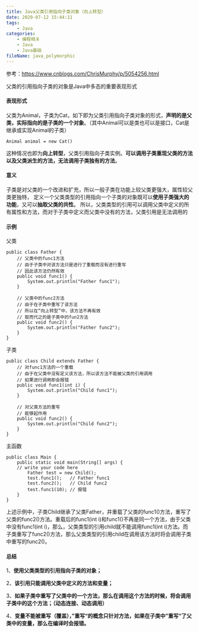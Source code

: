 ```yaml
---
title: Java父类引用指向子类对象（向上转型）
date: 2020-07-12 15:44:11
tags:
	- Java
categories:
	- 编程相关
	- Java
	- Java基础
fileName: java_polymorphic
---
```


参考：https://www.cnblogs.com/ChrisMurphy/p/5054256.html

父类的引用指向子类的对象是Java中多态的重要表现形式

#### 表现形式

父类为Animal，子类为Cat，如下即为父类引用指向子类对象的形式，**声明的是父类，实际指向的是子类的一个对象**。（其中Animal可以是类也可以是接口，Cat是继承或实现Animal的子类）

```
Animal animal = new Cat()
```

这种情况也即为**向上转型**，父类引用指向子类实例。**可以调用子类重现父类的方法以及父类派生的方法，无法调用子类独有的方法**。



#### 意义

子类是对父类的一个改进和扩充，所以一般子类在功能上较父类更强大，属性较父类更独特， 定义一个父类类型的引用指向一个子类的对象既可以**使用子类强大的功能**，又可以**抽取父类的共性**。 所以，父类类型的引用可以调用父类中定义的所有属性和方法，而对于子类中定义而父类中没有的方法，父类引用是无法调用的



#### 示例

父类

```
public class Father {
    // 父类中的func1方法
    // 由于子类中对该方法只是进行了重载而没有进行重写
    // 因此该方法仍然有效
    public void func1() {
        System.out.println("Father func1");
    }

    // 父类中的func2方法
    // 由于在子类中重写了该方法
    // 所以在“向上转型”中，该方法不再有效
    // 取而代之的是子类中的fun2方法
    public void func2() {
        System.out.println("Father func2");
    }
}
```

子类

```
public class Child extends Father {
    // 对func1方法的一个重载
    // 由于在父类中没有定义该方法，所以该方法不能被父类的引用调用
    // 如果进行调用即会报错
    public void func1(int i) {
        System.out.println("Child func1");
    }

    // 对父类方法的重写
    // 能够起作用
    public void func2() {
        System.out.println("Child func2");
    }
}
```

主函数

```
public class Main {
    public static void main(String[] args) {
	// write your code here
        Father test = new Child();
        test.func1();   // Father func1
        test.func2();   // Child func2
        test.func1(10); // 报错
    }
}
```

上述示例中，子类Child继承了父类Father，并重载了父类的func1()方法，重写了父类的func2()方法。重载后的func1(int i)和func1()不再是同一个方法，由于父类中没有func1(int i)，那么，父类类型的引用child就不能调用func1(int i)方法。而子类重写了func2()方法，那么父类类型的引用child在调用该方法时将会调用子类中重写的func2()。 



#### 总结

1、**使用父类类型的引用指向子类的对象；** 

2、**该引用只能调用父类中定义的方法和变量；** 

3、**如果子类中重写了父类中的一个方法，那么在调用这个方法的时候，将会调用子类中的这个方法；（动态连接、动态调用）** 

4、**变量不能被重写（覆盖），”重写“的概念只针对方法，如果在子类中”重写“了父类中的变量，那么在编译时会报错。**





